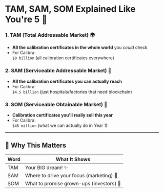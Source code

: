 # TAM, SAM, SOM Explained Like You're 5 🍪

### 1. TAM (Total Addressable Market) 🌍

- **All the calibration certificates in the whole world** you _could_ check
- For Calibra:  
  `$8 billion` (all calibration certificates everywhere)

### 2. SAM (Serviceable Addressable Market) 🚚

- **All the calibration certificates you can actually reach**
- For Calibra:  
  `$4.5 billion` (just hospitals/factories that need blockchain)

### 3. SOM (Serviceable Obtainable Market) 👶

- **Calibration certificates you'll really sell this year**
- For Calibra:  
  `$45 million` (what we can actually do in Year 1)

---

## 🎯 Why This Matters

| Word | What It Shows                            |
| ---- | ---------------------------------------- |
| TAM  | Your BIG dream! ✨                       |
| SAM  | Where to drive your focus (marketing) 🚐 |
| SOM  | What to promise grown-ups (investors) 💼 |
